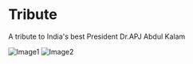 # Tribute
A tribute to India's best President Dr.APJ Abdul Kalam

![Image1](https://github.com/Varunram/FreeCodeCamp/Tribute/images/image1.png)
![Image2](https://github.com/Varunram/FreeCodeCamp/Tribute/images/image1.png)
